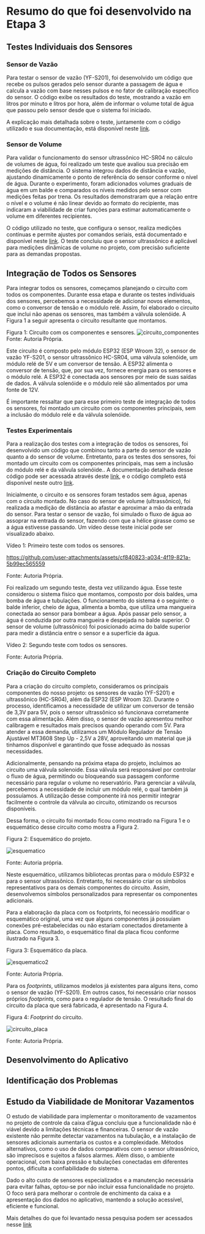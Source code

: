 # Resumo do que foi desenvolvido na Etapa 3

## Testes Individuais dos Sensores

### Sensor de Vazão
Para testar o sensor de vazão (YF-S201), foi desenvolvido um código que recebe os pulsos gerados pelo sensor durante a passagem de água e calcula a vazão com base nesses pulsos e no fator de calibração específico do sensor. O código exibe os resultados do teste, mostrando a vazão em litros por minuto e litros por hora, além de informar o volume total de água que passou pelo sensor desde que o sistema foi iniciado. 

A explicação mais detalhada sobre o teste, juntamente com o código utilizado e sua documentação, está disponível neste [link](https://github.com/LauraMWerneck/Projeto_Integrador_3/blob/main/Etapa%203/Sensor%20de%20Vaz%C3%A3o/README.md).

### Sensor de Volume
Para validar o funcionamento do sensor ultrassônico HC-SR04 no cálculo de volumes de água, foi realizado um teste que avaliou sua precisão em medições de distância. O sistema integrou dados de distância e vazão, ajustando dinamicamente o ponto de referência do sensor conforme o nível de água. Durante o experimento, foram adicionados volumes graduais de água em um balde e comparados os níveis medidos pelo sensor com medições feitas por trena. Os resultados demonstraram que a relação entre o nível e o volume é não linear devido ao formato do recipiente, mas indicaram a viabilidade de criar funções para estimar automaticamente o volume em diferentes recipientes.

O código utilizado no teste, que configura o sensor, realiza medições contínuas e permite ajustes por comandos seriais, está documentado e disponível neste [link](https://github.com/LauraMWerneck/Projeto_Integrador_3/blob/main/Etapa%203/Sensor%20de%20Volume/README.md). O teste concluiu que o sensor ultrassônico é aplicável para medições dinâmicas de volume no projeto, com precisão suficiente para as demandas propostas.

## Integração de Todos os Sensores

Para integrar todos os sensores, começamos planejando o circuito com todos os componentes. Durante essa etapa e durante os testes individuais dos sensores, percebemos a necessidade de adicionar novos elementos, como o conversor de tensão e o módulo relé. Assim, foi elaborado o circuito que inclui não apenas os sensores, mas também a válvula solenóide. A Figura 1 a seguir apresenta o circuito resultante que montamos.

Figura 1: Circuito com os componentes e sensores.
![circuito_componentes](https://github.com/user-attachments/assets/1d959e9f-ad07-4025-9575-14b4a3b50ce9)
Fonte: Autoria Própria.

Este circuito é composto pelo módulo ESP32 (ESP Wroom 32), o sensor de vazão YF-S201, o sensor ultrassônico HC-SR04, uma válvula solenóide, um módulo relé de 5V e um conversor de tensão. A ESP32 alimenta o conversor de tensão, que, por sua vez, fornece energia para os sensores e o módulo relé. A ESP32 é conectada aos sensores por meio de suas saídas de dados. A válvula solenóide e o módulo relé são alimentados por uma fonte de 12V.

É importante ressaltar que para esse primeiro teste de integração de todos os sensores, foi montado um circuito com os componentes principais, sem a inclusão do módulo relé e da válvula solenóide.

### Testes Experimentais

Para a realização dos testes com a integração de todos os sensores, foi desenvolvido um código que combinou tanto a parte do sensor de vazão quanto a do sensor de volume. Entretanto, para os testes dos sensores, foi montado um circuito com os componentes principais, mas sem a inclusão do módulo relé e da válvula solenóide.. A documentação detalhada desse código pode ser acessada através deste [link](https://github.com/LauraMWerneck/Projeto_Integrador_3/blob/main/Etapa%203/Integra%C3%A7%C3%A3o%20dos%20Sensores/README.md), e o código completo está disponível neste outro [link](https://github.com/LauraMWerneck/Projeto_Integrador_3/blob/main/Etapa%203/Integra%C3%A7%C3%A3o%20dos%20Sensores/integracao_sensores.c).

Inicialmente, o circuito e os sensores foram testados sem água, apenas com o circuito montado. No caso do sensor de volume (ultrassônico), foi realizada a medição de distância ao afastar e aproximar a mão da entrada do sensor. Para testar o sensor de vazão, foi simulado o fluxo de água ao assoprar na entrada do sensor, fazendo com que a hélice girasse como se a água estivesse passando. Um vídeo desse teste inicial pode ser visualizado abaixo.

Vídeo 1: Primeiro teste com todos os sensores.

https://github.com/user-attachments/assets/cf840823-a034-4f19-821a-5b99ec565559

Fonte: Autoria Própria.

Foi realizado um segundo teste, desta vez utilizando água. Esse teste considerou o sistema físico que montamos, composto por dois baldes, uma bomba de água e tubulações. O funcionamento do sistema é o seguinte: o balde inferior, cheio de água, alimenta a bomba, que utiliza uma mangueira conectada ao sensor para bombear a água. Após passar pelo sensor, a água é conduzida por outra mangueira e despejada no balde superior. O sensor de volume (ultrassônico) foi posicionado acima do balde superior para medir a distância entre o sensor e a superfície da água.

Vídeo 2: Segundo teste com todos os sensores.



Fonte: Autoria Própria.

### Criação do Circuito Completo

Para a criação do circuito completo, consideramos os principais componentes do nosso projeto: os sensores de vazão (YF-S201) e ultrassônico (HC-SR04), além da ESP32 (ESP Wroom 32). Durante o processo, identificamos a necessidade de utilizar um conversor de tensão de 3,3V para 5V, pois o sensor ultrassônico só funcionava corretamente com essa alimentação. Além disso, o sensor de vazão apresentou melhor calibragem e resultados mais precisos quando operando com 5V. Para atender a essa demanda, utilizamos um Módulo Regulador de Tensão Ajustável MT3608 Step Up - 2,5V a 28V, aproveitando um material que já tinhamos disponível e garantindo que fosse adequado às nossas necessidades.

Adicionalmente, pensando na próxima etapa do projeto, incluímos ao circuito uma válvula solenoide. Essa válvula será responsável por controlar o fluxo de água, permitindo ou bloqueando sua passagem conforme necessário para regular o volume no reservatório. Para gerenciar a válvula, percebemos a necessidade de incluir um módulo relé, o qual também já possuíamos. A utilização desse componente irá nos permitir integrar facilmente o controle da válvula ao circuito, otimizando os recursos disponíveis.

Dessa forma, o circuito foi montado ficou como mostrado na Figura 1 e o esquemático desse circuito como mostra a Figura 2.

Figura 2: Esquemático do projeto.

![esquematico](https://github.com/user-attachments/assets/2ca224a2-de12-41d3-b734-978a547af268)

Fonte: Autoria própria.

Neste esquemático, utilizamos bibliotecas prontas para o módulo ESP32 e para o sensor ultrassônico. Entretanto, foi necessário criar os símbolos representativos para os demais componentes do circuito. Assim, desenvolvemos símbolos personalizados para representar os componentes adicionais. 

Para a elaboração da placa com os footprints, foi necessário modificar o esquemático original, uma vez que alguns componentes já possuíam conexões pré-estabelecidas ou não estariam conectados diretamente à placa. Como resultado, o esquemático final da placa ficou conforme ilustrado na Figura 3.

Figura 3: Esquemático da placa.

![esquematico2](https://github.com/user-attachments/assets/93ed7821-b890-4b1f-813c-b48dcecb2a74)

Fonte: Autoria Própria.

Para os *footprints*, utilizamos modelos já existentes para alguns itens, como o sensor de vazão (YF-S201). Em outros casos, foi necessário criar nossos próprios *footprints*, como para o regulador de tensão. O resultado final do circuito da placa que será fabricada, é apresentado na Figura 4.

Figura 4: *Footprint* do circuito.

![circuito_placa](https://github.com/user-attachments/assets/f31a5a30-a5b7-43ac-b430-d86836e7125f)

Fonte: Autoria Própria.


## Desenvolvimento do Aplicativo

## Identificação dos Problemas

## Estudo da Viabilidade de Monitorar Vazamentos
O estudo de viabilidade para implementar o monitoramento de vazamentos no projeto de controle da caixa d’água concluiu que a funcionalidade não é viável devido a limitações técnicas e financeiras. O sensor de vazão existente não permite detectar vazamentos na tubulação, e a instalação de sensores adicionais aumentaria os custos e a complexidade. Métodos alternativos, como o uso de dados comparativos com o sensor ultrassônico, são imprecisos e sujeitos a falsos alarmes. Além disso, o ambiente operacional, com baixa pressão e tubulações conectadas em diferentes pontos, dificulta a confiabilidade do sistema.

Dado o alto custo de sensores especializados e a manutenção necessária para evitar falhas, optou-se por não incluir essa funcionalidade no projeto. O foco será para melhorar o controle de enchimento da caixa e a apresentação dos dados no aplicativo, mantendo a solução acessível, eficiente e funcional.

Mais detalhes do que foi levantado nessa pesquisa podem ser acessados nesse [link](https://github.com/LauraMWerneck/Projeto_Integrador_3/tree/main/Etapa%203/Estudo%20da%20Viabilidade%20de%20Monitorar%20Vazamentos)
